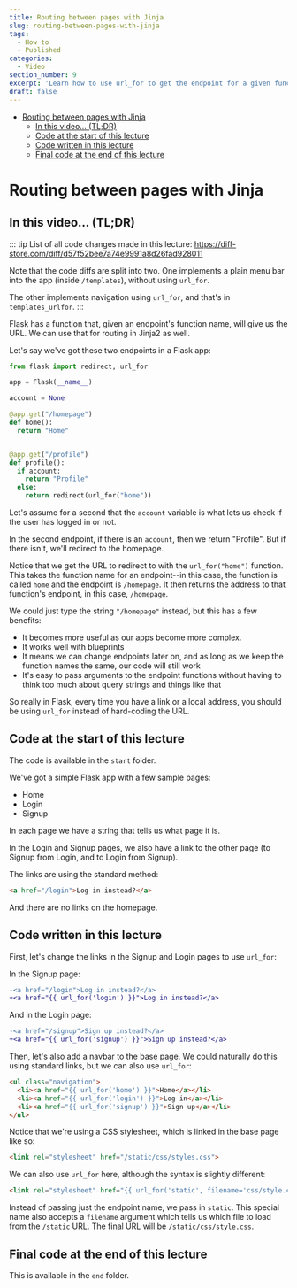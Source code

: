 ```yaml
---
title: Routing between pages with Jinja
slug: routing-between-pages-with-jinja
tags:
  - How to
  - Published
categories:
  - Video
section_number: 9
excerpt: 'Learn how to use url_for to get the endpoint for a given function name, which will simplify navigating between pages in your Flask apps.'
draft: false
---
```

- [Routing between pages with Jinja](#routing-between-pages-with-jinja)
  - [In this video... (TL;DR)](#in-this-video-tldr)
  - [Code at the start of this lecture](#code-at-the-start-of-this-lecture)
  - [Code written in this lecture](#code-written-in-this-lecture)
  - [Final code at the end of this lecture](#final-code-at-the-end-of-this-lecture)

# Routing between pages with Jinja

## In this video... (TL;DR)

::: tip
List of all code changes made in this lecture: https://diff-store.com/diff/d57f52bee7a74e9991a8d26fad928011

Note that the code diffs are split into two. One implements a plain menu bar into the app (inside `/templates`), without using `url_for`.

The other implements navigation using `url_for`, and that's in `templates_urlfor`.
:::

Flask has a function that, given an endpoint's function name, will give us the URL. We can use that for routing in Jinja2 as well.

Let's say we've got these two endpoints in a Flask app:

```py
from flask import redirect, url_for

app = Flask(__name__)

account = None

@app.get("/homepage")
def home():
  return "Home"


@app.get("/profile")
def profile():
  if account:
    return "Profile"
  else:
    return redirect(url_for("home"))
```

Let's assume for a second that the `account` variable is what lets us check if the user has logged in or not.

In the second endpoint, if there is an `account`, then we return "Profile". But if there isn't, we'll redirect to the homepage.

Notice that we get the URL to redirect to with the `url_for("home")` function. This takes the function name for an endpoint--in this case, the function is called `home` and the endpoint is `/homepage`. It then returns the address to that function's endpoint, in this case, `/homepage`.

We could just type the string `"/homepage"` instead, but this has a few benefits:

- It becomes more useful as our apps become more complex.
- It works well with blueprints
- It means we can change endpoints later on, and as long as we keep the function names the same, our code will still work
- It's easy to pass arguments to the endpoint functions without having to think too much about query strings and things like that

So really in Flask, every time you have a link or a local address, you should be using `url_for` instead of hard-coding the URL.

## Code at the start of this lecture

The code is available in the `start` folder.

We've got a simple Flask app with a few sample pages:

- Home
- Login
- Signup

In each page we have a string that tells us what page it is.

In the Login and Signup pages, we also have a link to the other page (to Signup from Login, and to Login from Signup).

The links are using the standard method:

```html
<a href="/login">Log in instead?</a>
```

And there are no links on the homepage.

## Code written in this lecture

First, let's change the links in the Signup and Login pages to use `url_for`:

In the Signup page:

```diff
-<a href="/login">Log in instead?</a>
+<a href="{{ url_for('login') }}">Log in instead?</a>
```

And in the Login page:

```diff
-<a href="/signup">Sign up instead?</a>
+<a href="{{ url_for('signup') }}">Sign up instead?</a>
```

Then, let's also add a navbar to the base page. We could naturally do this using standard links, but we can also use `url_for`:

```html
<ul class="navigation">
  <li><a href="{{ url_for('home') }}">Home</a></li>
  <li><a href="{{ url_for('login') }}">Log in</a></li>
  <li><a href="{{ url_for('signup') }}">Sign up</a></li>
</ul>
```

Notice that we're using a CSS stylesheet, which is linked in the base page like so:

```html
<link rel="stylesheet" href="/static/css/styles.css">
```

We can also use `url_for` here, although the syntax is slightly different:

```html
<link rel="stylesheet" href="{{ url_for('static', filename='css/style.css') }}">
```

Instead of passing just the endpoint name, we pass in `static`. This special name also accepts a `filename` argument which tells us which file to load from the `/static` URL. The final URL will be `/static/css/style.css`.

## Final code at the end of this lecture

This is available in the `end` folder.